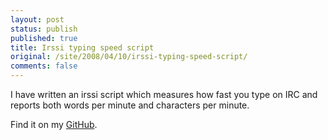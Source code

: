 ```yaml
---
layout: post
status: publish
published: true
title: Irssi typing speed script
original: /site/2008/04/10/irssi-typing-speed-script/
comments: false
---
```

I have written an irssi script which measures how fast you type on IRC and reports both words per minute and characters per minute.

Find it on my [GitHub](https://github.com/jamesoff/irssi-scripts).
